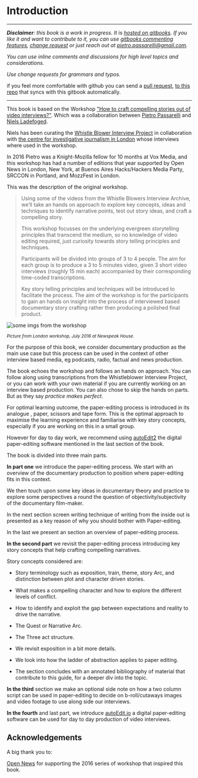# Introduction 

---

_**Disclaimer**: this book is a work in progress.
It is [hosted on gitbooks](https://pietropassarelli.gitbooks.io/how-to-tell-compelling-stories-out-of-video-inter/content/).
If you like it and want to contribute to it, you can use [gitbooks commenting features](https://www.gitbook.com/blog/features/discussions), [ change request](https://help.gitbook.com/books/what-are-change-requests.html) or just reach out at [pietro.passarelli@gmail.com](/pietro.passarelli@gmail.com)._

_You can use inline comments and discussions for high level topics and considerations._

_Use change requests for grammars and typos._

if you feel more comfortable with github you can send a [pull request](https://help.github.com/articles/about-pull-requests/), [to this repo](https://github.com/pietrop/book-how-to-tell-compelling-stories-out-of-video-interviews) that syncs with this gitbook automatically.

---

This book is based on the Workshop ["How to craft compelling stories out of video interviews?"](http://pietropassarelli.com/wip_london_july2016.html). Which was a collaboration between [Pietro Passarelli](https://twitter.com/pietropassarell) and [Niels Ladefoged](https://twitter.com/insofar_media).

Niels has been curating the [Whistle Blower Interview Project](https://vimeo.com/whistleblowers) in collaboration with [the centre for investigative journalism in London](http://www.tcij.org/whistleblowers/whistleblower-interview-project) whose interviews where used in the workshop.

In 2016 Pietro was a Knight-Mozilla fellow for 10 months at Vox Media, and this workshop has had a number of editions that year supported by Open News in London, New York, at Buenos Aires Hacks/Hackers Media Party, SRCCON in Portland, and MozzFest in London.

This was the description of the original workshop.

>Using some of the videos from the Whistle Blowers Interview Archive, we’ll take an hands on approach to explore key concepts, ideas and techniques to identify narrative points, test out story ideas, and craft a compelling story.
>
>This workshop focusses on the underlying evergreen storytelling principles that transcend the medium, so no knowledge of video editing required, just curiosity towards story telling principles and techniques.
>
>Participants will be divided into groups of 3 to 4 people. The aim for each group is to produce a 3 to 5 minutes video, given 3 short video interviews (roughly 15 min each) accompanied by their corresponding time-coded transcriptions.
>
>Key story telling principles and techniques will be introduced to facilitate the process.
The aim of the workshop is for the participants to gain an hands on insight into the process of interviewed based documentary story crafting rather then producing a polished final product.


![some imgs from the workshop](http://pietropassarelli.com/img/wip_london_workshop_july_2016/wip_london_workshop_2016_2.JPG)

<small><i>Picture from London workshop, July 2016 at Newspeak House.</i></small>

For the purpose of this book, we consider documentary production as the main use case but this process can be used in the context of other interview based media, eg podcasts, radio, factual and news production. 

The book echoes the workshop and follows an hands on approach. You can follow along using transcriptions from the Whistleblower Interview Project, or you can work with your own material if you are currently working on an interview based production. You can also chose to skip the hands on parts. But as they say _practice makes perfect_. 

For optimal learning outcome, the paper-editing process is introduced in its analogue , paper, scissors and tape form. This is the optimal approach to maximise the learning experience and familiarise with key story concepts, especially if you are working on this in a small group.

However for day to day work, we recommend using [autoEdit2](http://autoEdit.io) the digital paper-editing software mentioned in the last section of the book. 

The book is divided into three main parts. 

**In part one** we introduce the paper-editing process. We start with an overview of the documentary production to position where paper-editing fits in this context. 

We then touch upon some key ideas in documentary theory and practice to explore some perspectives a round the question of objectivity/subjectivity of the documentary film-maker. 

In the next section screen writing technique of writing from the inside out is presented as a key reason of why you should bother with Paper-editing. 

In the last we present an section an overview of paper-editing process.

**In the second part** we revisit the paper-editing process introducing key story concepts  that help crafting compelling narratives. 

Story concepts considered are:

- Story terminology such as exposition, train, theme, story Arc, and distinction between plot and character driven stories. 

- What makes a compelling character and how to explore the different levels of conflict. 

- How to identify and exploit the gap between expectations and reality to drive the narrative.
 
- The Quest or Narrative Arc.

- The Three act structure.

- We revisit exposition in a bit more details. 

- We look into how the ladder of abstraction applies to paper editing. 

- The section concludes with an annotated bibliography of material that contribute to this guide, for a deeper div  into the topic. 

**In the third** section we make an optional side note on how a two column script can be used in paper-editing to decide on b-roll/cutaways images and video footage to use along side our interviews. 

**In the fourth** and last part, we introduce [autoEdit.io](http://autoEdit.io) a digital paper-editing software can be used for day to day production of video interviews. 



## Acknowledgements 

A big thank you to:

  [Open News](https://opennews.org/) for supporting the 2016 series of workshop that inspired this book. 

<!-- -  [Nancy Platt](http://www.arts.ac.uk/lcc/people/teaching-staff--screen-school/nancy-platt/) for a great master class in paper-editing at the Ma Doc film LCC, which has inspired much of this subsequent work. -->
